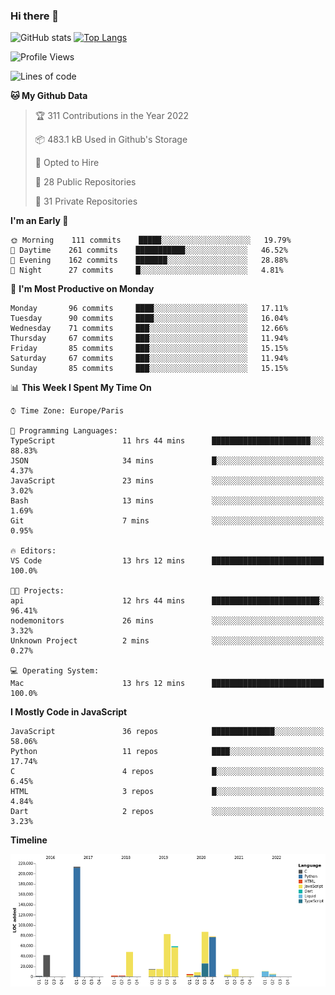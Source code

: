 ### Hi there 👋


![GitHub stats](https://github-readme-stats.vercel.app/api?username=eastkap&theme=dark&show_icons=true&count_private=true)
[![Top Langs](https://github-readme-stats.vercel.app/api/top-langs/?username=eastkap&layout=compact)](https://github.com/anuraghazra/github-readme-stats)



<!--START_SECTION:waka-->
![Profile Views](http://img.shields.io/badge/Profile%20Views-0-blue)

![Lines of code](https://img.shields.io/badge/From%20Hello%20World%20I%27ve%20Written-696619%20lines%20of%20code-blue)

**🐱 My Github Data** 

> 🏆 311 Contributions in the Year 2022
 > 
> 📦 483.1 kB Used in Github's Storage 
 > 
> 💼 Opted to Hire
 > 
> 📜 28 Public Repositories 
 > 
> 🔑 31 Private Repositories  
 > 
**I'm an Early 🐤** 

```text
🌞 Morning    111 commits    █████░░░░░░░░░░░░░░░░░░░░   19.79% 
🌆 Daytime    261 commits    ███████████░░░░░░░░░░░░░░   46.52% 
🌃 Evening    162 commits    ███████░░░░░░░░░░░░░░░░░░   28.88% 
🌙 Night      27 commits     █░░░░░░░░░░░░░░░░░░░░░░░░   4.81%

```
📅 **I'm Most Productive on Monday** 

```text
Monday       96 commits     ████░░░░░░░░░░░░░░░░░░░░░   17.11% 
Tuesday      90 commits     ████░░░░░░░░░░░░░░░░░░░░░   16.04% 
Wednesday    71 commits     ███░░░░░░░░░░░░░░░░░░░░░░   12.66% 
Thursday     67 commits     ███░░░░░░░░░░░░░░░░░░░░░░   11.94% 
Friday       85 commits     ███░░░░░░░░░░░░░░░░░░░░░░   15.15% 
Saturday     67 commits     ███░░░░░░░░░░░░░░░░░░░░░░   11.94% 
Sunday       85 commits     ███░░░░░░░░░░░░░░░░░░░░░░   15.15%

```


📊 **This Week I Spent My Time On** 

```text
⌚︎ Time Zone: Europe/Paris

💬 Programming Languages: 
TypeScript               11 hrs 44 mins      ██████████████████████░░░   88.83% 
JSON                     34 mins             █░░░░░░░░░░░░░░░░░░░░░░░░   4.37% 
JavaScript               23 mins             ░░░░░░░░░░░░░░░░░░░░░░░░░   3.02% 
Bash                     13 mins             ░░░░░░░░░░░░░░░░░░░░░░░░░   1.69% 
Git                      7 mins              ░░░░░░░░░░░░░░░░░░░░░░░░░   0.95%

🔥 Editors: 
VS Code                  13 hrs 12 mins      █████████████████████████   100.0%

🐱‍💻 Projects: 
api                      12 hrs 44 mins      ████████████████████████░   96.41% 
nodemonitors             26 mins             ░░░░░░░░░░░░░░░░░░░░░░░░░   3.32% 
Unknown Project          2 mins              ░░░░░░░░░░░░░░░░░░░░░░░░░   0.27%

💻 Operating System: 
Mac                      13 hrs 12 mins      █████████████████████████   100.0%

```

**I Mostly Code in JavaScript** 

```text
JavaScript               36 repos            ██████████████░░░░░░░░░░░   58.06% 
Python                   11 repos            ████░░░░░░░░░░░░░░░░░░░░░   17.74% 
C                        4 repos             █░░░░░░░░░░░░░░░░░░░░░░░░   6.45% 
HTML                     3 repos             █░░░░░░░░░░░░░░░░░░░░░░░░   4.84% 
Dart                     2 repos             ░░░░░░░░░░░░░░░░░░░░░░░░░   3.23%

```


**Timeline**

![Chart not found](https://raw.githubusercontent.com/Eastkap/Eastkap/main/charts/bar_graph.png) 


<!--END_SECTION:waka-->

<!--
**Eastkap/eastkap** is a ✨ _special_ ✨ repository because its `README.md` (this file) appears on your GitHub profile.

Here are some ideas to get you started:

- 🔭 I’m currently working on ...
- 🌱 I’m currently learning ...
- 👯 I’m looking to collaborate on ...
- 🤔 I’m looking for help with ...
- 💬 Ask me about ...
- 📫 How to reach me: ...
- 😄 Pronouns: ...
- ⚡ Fun fact: ...
-->
